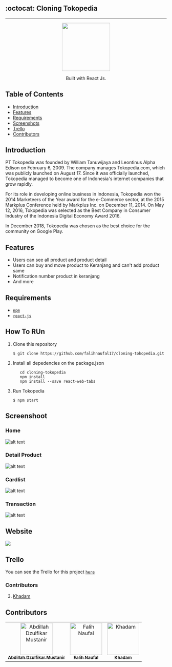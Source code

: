 ## :octocat: Cloning Tokopedia
---
<p align="center">
  <img width="150" src="https://seeklogo.com/images/T/tokopedia-logo-5340B636F6-seeklogo.com.png"/>
</p>
<p align="center">
  Built with React Js.
</p>

## Table of Contents

- [Introduction](#introduction)
- [Features](#features)
- [Requirements](#requirements)
- [Screenshots](#screenshots)
- [Trello](#trello)
- [Contributors](#contributors)

## Introduction
PT Tokopedia was founded by William Tanuwijaya and Leontinus Alpha Edison on February 6, 2009. The company manages Tokopedia.com, which was publicly launched on August 17. Since it was officially launched, Tokopedia managed to become one of Indonesia's internet companies that grow rapidly.

For its role in developing online business in Indonesia, Tokopedia won the 2014 Marketeers of the Year award for the e-Commerce sector, at the 2015 Markplus Conference held by Markplus Inc. on December 11, 2014. On May 12, 2016, Tokopedia was selected as the Best Company in Consumer Industry of the Indonesia Digital Economy Award 2016.

In December 2018, Tokopedia was chosen as the best choice for the community on Google Play.

## Features
* Users can see all product and product detail
* Users can buy and move product to Keranjang and can't add product same 
* Notification number product in keranjang
* And more

## Requirements
* [`npm`](https://www.npmjs.com/get-npm)
* [`react-js`](https://reactjs.org)


## How To RUn

1. Clone this repository
   ```
   $ git clone https://github.com/falihnaufal17/cloning-tokopedia.git
   ```
2. Install all depedencies on the package.json
   ```
      cd cloning-tokopedia 
      npm install
      npm install --save react-web-tabs

   ```
3. Run Tokopedia
   ```
   $ npm start
   ```

## Screenshoot
### Home
![alt text](https://github.com/falihnaufal17/cloning-tokopedia/blob/master/Screenshoot/Home.JPG)

### Detail Product
![alt text](https://github.com/falihnaufal17/cloning-tokopedia/blob/master/Screenshoot/detail.JPG)

### Cardlist
![alt text](https://github.com/falihnaufal17/cloning-tokopedia/blob/master/Screenshoot/cardlist.JPG)

### Transaction
![alt text](https://github.com/falihnaufal17/cloning-tokopedia/blob/master/Screenshoot/transaksi.JPG)

## Website 
<a href="https://clone-tokopedia.netlify.com/">
  <img src="https://img.shields.io/badge/Download%20on%20the-Google%20Drive-blue.svg?style=popout&logo=google-drive"/>
</a>

## Trello
You can see the Trello for this project [`here`](https://trello.com/b/mV2ugtoJ/tokopedia-clone)

### Contributors

3. [Khadam](https://github.com/kampretosjr)

## Contributors
<center>
  <table>
    <tr>
      <td align="center">
        <a href="https://github.com/abdillahtop">
          <img width="100" src="https://avatars3.githubusercontent.com/u/50162090?s=460&v=4" alt="Abdillah Dzulfikar Mustanir"><br/>
          <sub><b>Abdillah Dzulfikar Mustanir</b></sub>
        </a>
      </td>
      <td align="center">
        <a href="https://github.com/falihnaufal17">
          <img width="100" src="https://avatars3.githubusercontent.com/u/35053882?s=460&v=4" alt="Falih Naufal"><br/>
          <sub><b>Falih Naufal</b></sub>
        </a>
      </td>
      <td align="center">
        <a href="https://github.com/kampretosjr">
          <img width="100" src="https://avatars0.githubusercontent.com/u/33866110?s=460&v=4" alt="Khadam"><br/>
          <sub><b>Khadam</b></sub>
        </a>
      </td>
    </tr>
  </table>
</center>

